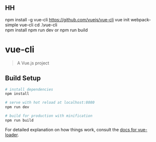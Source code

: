 ## HH
 npm install -g vue-cli
 https://github.com/vuejs/vue-cli
 vue init webpack-simple  vue-cli
 cd .\vue-cli\
 npm install
 npm run dev   or npm run build 


# vue-cli

> A Vue.js project

## Build Setup

``` bash
# install dependencies
npm install

# serve with hot reload at localhost:8080
npm run dev

# build for production with minification
npm run build
```

For detailed explanation on how things work, consult the [docs for vue-loader](http://vuejs.github.io/vue-loader).
